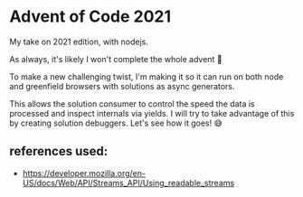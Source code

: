 # Advent of Code 2021

My take on 2021 edition, with nodejs.

As always, it's likely I won't complete the whole advent 🤞

To make a new challenging twist, I'm making it so it can run on both node
and greenfield browsers with solutions as async generators.

This allows the solution consumer to control the speed the data is processed and inspect
internals via yields.
I will try to take advantage of this by creating solution debuggers.
Let's see how it goes! 😅


## references used:

- https://developer.mozilla.org/en-US/docs/Web/API/Streams_API/Using_readable_streams
